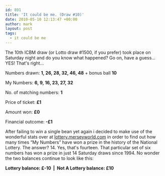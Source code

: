 ```yaml
---
id: 891
title: 'It could be me. (Draw #10)'
date: 2010-05-10 12:13:47 +00:00
author: mark
layout: post
tags:
  - it could be me
---
```

The 10th ICBM draw (or Lotto draw #1500, if you prefer) took place on Saturday night and do you know what happened? Go on, have a guess&#8230; YES! That's right&#8230;

Numbers drawn: **1, 26, 28, 32, 46, 48** + bonus ball **10**

My Numbers: **6, 9, 16, 23, 27, 32**

No. of matching numbers: **1**

Price of ticket: **£1**

Amount won: **£0**

Financial outcome: **-£1**

After failing to win a single bean yet again i decided to make use of the wonderful stats over at [lottery.merseyworld.com](http://lottery.merseyworld.com/) in order to find out how many times &#8220;My Numbers&#8221; have won a prize in the history of the National Lottery. The answer? 14. Yes, that's fourteen. That particular set of six numbers has won a prize in just 14 Saturday draws since 1994. No wonder the two balances continue to look like this:

**Lottery balance: £-10  |  Not A Lottery balance: £10**
